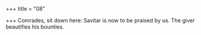 +++
title = "08"

+++
Comrades, sit down here: Savitar is now to be praised by us.
The giver beautifies his bounties.